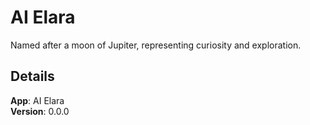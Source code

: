 # AI Elara
Named after a moon of Jupiter, representing curiosity and exploration.

## Details
<b>App</b>: AI Elara
<br/>
<b>Version</b>: 0.0.0